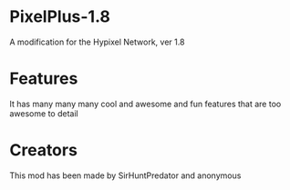 # PixelPlus-1.8
A modification for the Hypixel Network, ver 1.8
# Features
It has many many many cool and awesome and fun features that are too awesome to detail
# Creators
This mod has been made by SirHuntPredator and anonymous
